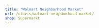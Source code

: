 ```yaml
---
title: "Walmart Neighborhood Market"
url: /clovis/walmart-neighborhood-market/
shop: Supermarkt
---
```

